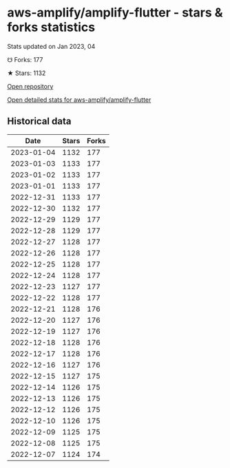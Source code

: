 # aws-amplify/amplify-flutter - stars & forks statistics

Stats updated on Jan 2023, 04

☋ Forks: 177

★ Stars: 1132

[Open repository](https://github.com/aws-amplify/amplify-flutter)

[Open detailed stats for aws-amplify/amplify-flutter](https://reviewgithub.com/rep/aws-amplify/amplify-flutter)

## Historical data
| Date | Stars | Forks |
|------|-------|-------|
| 2023-01-04 | 1132 | 177 | 
| 2023-01-03 | 1133 | 177 | 
| 2023-01-02 | 1133 | 177 | 
| 2023-01-01 | 1133 | 177 | 
| 2022-12-31 | 1133 | 177 | 
| 2022-12-30 | 1132 | 177 | 
| 2022-12-29 | 1129 | 177 | 
| 2022-12-28 | 1129 | 177 | 
| 2022-12-27 | 1128 | 177 | 
| 2022-12-26 | 1128 | 177 | 
| 2022-12-25 | 1128 | 177 | 
| 2022-12-24 | 1128 | 177 | 
| 2022-12-23 | 1127 | 177 | 
| 2022-12-22 | 1128 | 177 | 
| 2022-12-21 | 1128 | 176 | 
| 2022-12-20 | 1127 | 176 | 
| 2022-12-19 | 1127 | 176 | 
| 2022-12-18 | 1128 | 176 | 
| 2022-12-17 | 1128 | 176 | 
| 2022-12-16 | 1127 | 176 | 
| 2022-12-15 | 1127 | 175 | 
| 2022-12-14 | 1126 | 175 | 
| 2022-12-13 | 1126 | 175 | 
| 2022-12-12 | 1126 | 175 | 
| 2022-12-10 | 1126 | 175 | 
| 2022-12-09 | 1125 | 175 | 
| 2022-12-08 | 1125 | 175 | 
| 2022-12-07 | 1124 | 174 | 

